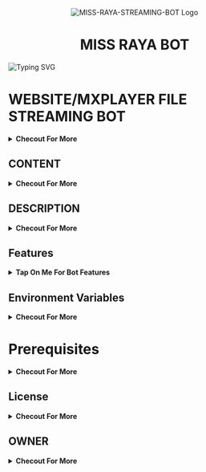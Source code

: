 <p align="center">
  <img src="https://github.com/user-attachments/assets/f2f447c5-3890-4284-afb7-2b24c0281c55" alt="MISS-RAYA-STREAMING-BOT Logo">
</p>
<h1 align="center">
  MISS RAYA BOT
</h1>

![Typing SVG](https://readme-typing-svg.herokuapp.com/?lines=Welcome+To+MISS-RAYA-STREAMING+BOT;A+Highly+Advance+File+Store+Bot;Made+By+Yt-@TechRewindEditz!;With+Link+Conversion+Feature+Stream/Download+Link+Website+Movies+Streaming+Features;A+Bot+With+Fully+Advanced+Feature!;Thank+You!)
</p>

# WEBSITE/MXPLAYER FILE STREAMING BOT
<b><details><summary>Checout For More</summary>
A Python-based bot to convert Terabox links to direct media download links and stream them using MXPlayer, and also providing streaming movies from WEBSITES link(Movies Link)
</b>
</details>

## CONTENT
<b><details><summary>Checout For More</summary>
- [x]  Description
- [x]  Features
- [x]  Prerequisites
- [x]  Setup
- [x]  License
</b>
</details>


## DESCRIPTION
<b><details><summary>Checout For More</summary>
The Terabox Link Converter Bot is a Python-based tool designed to convert Terabox file links into direct media download links. Additionally, it provides an option to stream the media directly using MXPlayer. This bot simplifies the process of accessing media files hosted on Terabox by generating direct links that can be easily shared or streamed.
</b>
</details>

## Features
<b><details><summary>Tap On Me For Bot Features</summary>
 
- [x]Link Conversion: 
Converts Terabox links to direct download links
- [x] MXPlayer Streaming: 
Offers an option to stream media files using MXPlayer.
- [x] User-Friendly: 
Simple command-line interface for easy operation.
- [x] Extensible: 
Modular code structure for easy enhancements and additional features
- [x] Website Moveis Streaming:
      Advance Features an to stream media files using Websites link of any Movies. (LIMITED URL)
      
- [x] Install MYPLAYER
- [x] MORE FEATURES COMING SOON
</b>
</details>

## Environment Variables
<b><details><summary>Checout For More</summary>

- `API_ID` : Get From [my.telegram.org](https://my.telegram.org)
- `API_HASH` : Get From [my.telegram.org](https://my.telegram.org)
- `BOT_TOKEN` : Get From [BotFather](https://telegram.me/BotFather)
- `BOT_USERNAME` : Your Bot Username Without @
- `DB_URI` : Mongodb Database Url For Main Bot [Tutorial Watch Here](https://youtu.be/DAHRmFdw99o)
- `CLONE_DB_URI` : Mongodb Database Url For Clone Bot [Tutorial Watch Here](https://youtu.be/DAHRmFdw99o)
- `ADMINS` : It mean Admin/Owner Id For Broadcasting Message.
- `LOG_CHANNEL` : Log channel id start with -100xxxxxx
- `URL` : Your Server App Link With https:// and in last make sure one / is given.
- `AUTO_DELETE` : Time In Minutes
- `AUTO_DELETE_TIME` : Time In Seconds
- `PYTHON_VERSION` : This Variable Is Only For Render, Value IS `3.10.8`
- `PORT` : This Variable Is Only For Render, Value IS `8080` `8000`
</b>
</details>


# Prerequisites
<b><details><summary>Checout For More</summary>
- [x]  Python 3.x
- [x]  pip (Python package installer)
- [x]  MXPlayer (installed on your system and added to the system PATH)
</b>
</details>

## License
<b><details><summary>Checout For More</summary>
This project is licensed under the MIT License.
</b>
</details>

## OWNER 
<b><details><summary>Checout For More</summary>
 Written By [TechRewindEditz] 
[https://github.com/TechRewindEditz]

## ©️TechRewindEditz

</b>
</details>
 
 
